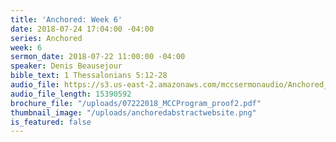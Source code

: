 ```yaml
---
title: 'Anchored: Week 6'
date: 2018-07-24 17:04:00 -04:00
series: Anchored
week: 6
sermon_date: 2018-07-22 11:00:00 -04:00
speaker: Denis Beausejour
bible_text: 1 Thessalonians 5:12-28
audio_file: https://s3.us-east-2.amazonaws.com/mccsermonaudio/Anchored_+Week+6.lite.mp3
audio_file_length: 15390592
brochure_file: "/uploads/07222018_MCCProgram_proof2.pdf"
thumbnail_image: "/uploads/anchoredabstractwebsite.png"
is_featured: false
---
```

